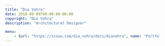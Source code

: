 ```yaml
---
title: "Dia Vohra"
date: 2018-09-09T00:00:00-00:00
copyright: "Dia Vohra"
description: "Architectural Designer"

menu:
    - {url: "https://issuu.com/dia_vohra/docs/diavohra", name: "Portfolio"}
---
```

